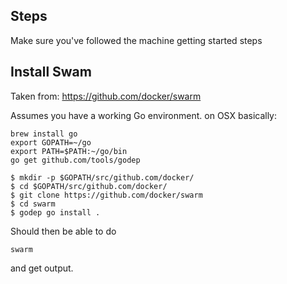 ## Steps

Make sure you've followed the machine getting started steps

## Install Swam

Taken from: <https://github.com/docker/swarm>

Assumes you have a working Go environment. on OSX basically:

    brew install go
    export GOPATH=~/go
    export PATH=$PATH:~/go/bin
    go get github.com/tools/godep

    $ mkdir -p $GOPATH/src/github.com/docker/
    $ cd $GOPATH/src/github.com/docker/
    $ git clone https://github.com/docker/swarm
    $ cd swarm
    $ godep go install .

Should then be able to do

    swarm

and get output.
